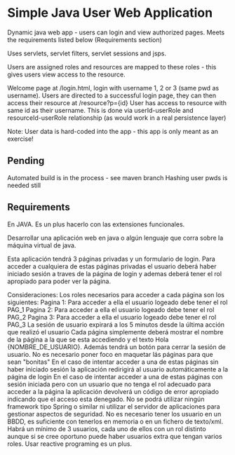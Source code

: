 # Simple Java User Web Application
Dynamic java web app - users can login and view authorized pages. Meets the requirements listed below (Requirements section)

Uses servlets, servlet filters, servlet sessions and jsps.

Users are assigned roles and resources are mapped to these roles - this gives users view access to the resource.

Welcome page at /login.html, login with username 1, 2 or 3 (same pwd as username).
Users are directed to a successful login page, they can then access their resource at /resource?p={id}
User has access to resource with same id as their username. This is done via userId-userRole and resourceId-userRole relationship (as would work in a real persistence layer)

Note:
User data is hard-coded into the app - this app is only meant as an exercise!

## Pending
Automated build is in the process - see maven branch
Hashing user pwds is needed still

## Requirements
En JAVA. Es un plus hacerlo con las extensiones funcionales.
 
Desarrollar una aplicación web en java o algún lenguaje que corra sobre la máquina virtual de java. 
 
Esta aplicación tendrá 3 páginas privadas y un formulario de login.  Para acceder a cualquiera de estas páginas privadas el usuario deberá haber iniciado sesión a traves de la página de login y ademas deberá tener el rol apropiado para poder ver la página.
 
Consideraciones:
Los roles necesarios para acceder a cada página son los siguientes:
            Pagina 1: Para acceder a ella el usuario logeado debe tener el rol PAG_1
            Pagina 2: Para acceder a ella el usuario logeado debe tener el rol PAG_2
            Pagina 3: Para acceder a ella el usuario logeado debe tener el rol PAG_3
La sesión de usuario expirará a los 5 minutos desde la última acción que realizó el usuario
Cada página simplemente deberá mostrar el nombre de la página a la que se esta accediendo y el texto Hola {NOMBRE_DE_USUARIO}. Además tendrá un botón para cerrar la sesión de usuario. No es necesario poner foco en maquetar lás páginas para que sean "bonitas"
En el caso de intentar acceder a una de estas páginas sin haber iniciado sesión la aplicación redirigirá al usuario automáticamente a la página de login
En el caso de intentar acceder a una de estas páginas con sesión iniciada pero con un usuario que no tenga el rol adecuado para acceder a la página la aplicación devolverá un código de error apropiado indicando que el acceso esta denegado.
No se podrá utilizar ningún framework tipo Spring o similar ni utilizar el servidor de aplicaciones para gestionar aspectos de seguridad.
No es necesario tener los usuario en un BBDD, es suficiente con tenerlos en memoria o en un fichero de texto/xml.
Habrá un mínimo de 3 usuarios, cada uno de ellos con un rol distinto aunque si se cree oportuno puede haber usuarios extra que tengan varios roles.
Usar reactive programing es un plus.
